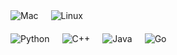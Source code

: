 <div style="display: flex; flex-direction: column; gap: 20px;">
    <!-- Operating Systems -->
    <div style="display: flex; gap: 20px;">
        <img src="https://img.shields.io/badge/mac%20os-000000?style=for-the-badge&logo=apple&logoColor=white" alt="Mac">
        <img src="https://img.shields.io/badge/Linux-FCC624?style=for-the-badge&logo=linux&logoColor=black" alt="Linux">
    </div>
    <!-- Programming Languages -->
    <div style="display: flex; gap: 20px;">
        <img src="https://img.shields.io/badge/Python-3776AB?style=for-the-badge&logo=python&logoColor=white" alt="Python">
        <img src="https://img.shields.io/badge/C%2B%2B-00599C?style=for-the-badge&logo=c%2B%2B&logoColor=white" alt="C++">
        <img src="https://img.shields.io/badge/Java-ED8B00?style=for-the-badge&logo=java&logoColor=white" alt="Java">
        <img src="https://img.shields.io/badge/Go-00ADD8?style=for-the-badge&logo=go&logoColor=white" alt="Go">
    </div>
</div>
